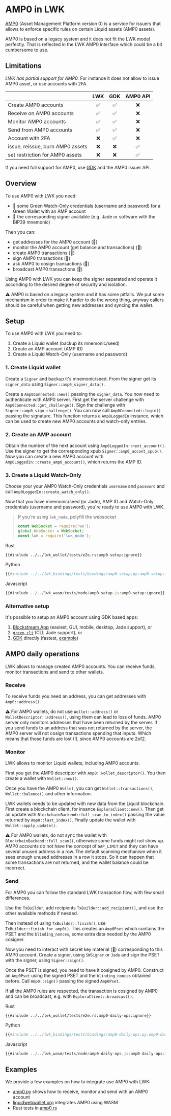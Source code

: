 # AMP0 in LWK

[AMP0](https://blockstream.com/amp/) (Asset Management Platform version 0) is a service for issuers that allows to enforce specific rules on certain Liquid assets (AMP0 assets).

AMP0 is based on a legacy system and it does not fit the LWK model perfectly.
That is reflected in the LWK AMP0 interface which could be a bit cumbersome to use.

## Limitations
_LWK has partial support for AMP0._
For instance it does not allow to issue AMP0 asset, or use accounts with 2FA.

|                                 | LWK | GDK | AMP0 API |
|---------------------------------| :-: | :-: | :------: |
|Create AMP0 accounts             | ✅ | ✅ | ❌ |
|Receive on AMP0 accounts         | ✅ | ✅ | ❌ |
|Monitor AMP0 accounts            | ✅ | ✅ | ❌ |
|Send from AMP0 accounts          | ✅ | ✅ | ❌ |
|Account with 2FA                 | ❌ | ✅ | ❌ |
|issue, reissue, burn AMP0 assets | ❌ | ❌ | ✅ |
|set restriction for AMP0 assets  | ❌ | ❌ | ✅ |

If you need full support for AMP0, use [GDK](https://github.com/blockstream/gdk) and the AMP0 issuer API.

## Overview

To use AMP0 with LWK you need:
* 👀 some Green Watch-Only credentials (username and password) for a Green Wallet with an AMP account
* 🔑 the corresponding signer available (e.g. Jade or software with the BIP39 mnemonic)

Then you can:
* get addresses for the AMP0 account (👀)
* monitor the AMP0 account (get balance and transactions) (👀)
* create AMP0 transactions (👀)
* sign AMP0 transactions (🔑)
* ask AMP0 to cosign transactions (👀)
* broadcast AMP0 transactions (👀)

Using AMP0 with LWK you can keep the signer separated and operate it accoriding to the desired degree of security and isolation.

<div class="warning">
⚠️ AMP0 is based on a legacy system and it has some pitfalls.
We put some mechanism in order to make it harder to do the wrong thing, anyway callers should be careful when getting new addresses and syncing the wallet.
</div>

## Setup
To use AMP0 with LWK you need to:
1. Create a Liquid wallet (backup its mnemonic/seed)
2. Create an AMP account (AMP ID)
3. Create a Liquid Watch-Only (username and password)

### 1. Create Liquid wallet
Create a `Signer` and backup it's mnemonic/seed.
From the signer get its `signer_data` using `Signer::amp0_signer_data()`.

Create a `Amp0Connected::new()` passing the `signer_data`.
You now need to authenticate with AMP0 server.
First get the server challenge with `Amp0Connected::get_challenge()`.
Sign the challenge with `Signer::amp0_sign_challenge()`.
You can now call `Amp0Connected::login()` passing the signature.
This function returns a `Amp0LoggedIn` instance, which can be used to create new AMP0 accounts and watch-only entries.

### 2. Create an AMP account
Obtain the number of the next account using `Amp0LoggedIn::next_account()`.
Use the signer to get the corresponding xpub `Signer::amp0_accont_xpub()`.
Now you can create a new AMP0 account with `Amp0LoggedIn::create_amp0_account()`, which returns the AMP ID.

### 3. Create a Liquid Watch-Only
Choose your your AMP0 Watch-Only credentials `username` and `password` and call `Amp0LoggedIn::create_watch_only()`.


Now that you have mnemonic/seed (or Jade), AMP ID and Watch-Only credentials (username and password), you're ready to use AMP0 with LWK.

> If you're using `lwk_node`, polyfill the websocket
> ```typescript
> const WebSocket = require('ws');
> global.WebSocket = WebSocket;
> const lwk = require('lwk_node');
> ```

<custom-tabs category="lang">
<div slot="title">Rust</div>
<section>

```rust,ignore
{{#include ../../lwk_wollet/tests/e2e.rs:amp0-setup:ignore}}
```
</section>

<div slot="title">Python</div>
<section>

```python
{{#include ../../lwk_bindings/tests/bindings/amp0-setup.py:amp0-setup:ignore}}
```
</section>

<div slot="title">Javascript</div>
<section>

```typescript
{{#include ../../lwk_wasm/tests/node/amp0-setup.js:amp0-setup:ignore}}
```
</section>
</custom-tabs>

### Alternative setup
It's possible to setup an AMP0 account using GDK based apps:
1. [Blockstream App](https://blockstream.com/app/) (easiest, GUI, mobile, desktop, Jade support), or
2. [`green_cli`](https://github.com/Blockstream/green_cli/) (CLI, Jade support), or
3. [GDK](https://github.com/blockstream/gdk) directly (fastest, [example](gdk-amp0.py))

## AMP0 daily operations

LWK allows to manage created AMP0 accounts.
You can receive funds, monitor transactions and send to other wallets.

### Receive
To receive funds you need an address, you can get addresses with `Amp0::address()`.

<div class="warning">
⚠️ For AMP0 wallets, do not use <code>Wollet::address()</code> or <code>WolletDescriptor::address()</code>, using them can lead to loss of funds.
AMP0 server only monitors addresses that have been returned by the server.
If you send funds to an address that was not returned by the server, the AMP0 server will not cosign transactions spending that inputs.
Which means that those funds are lost (!), since AMP0 accounts are 2of2.
</div>

### Monitor
LWK allows to monitor Liquid wallets, including AMP0 accounts.

First you get the AMP0 descriptor with `Amp0::wollet_descriptor()`.
You then create a wallet with `Wollet::new()`.

Once you have the AMP0 `Wollet`, you can get `Wollet::transactions()`, `Wollet::balance()` and other information.

LWK wallets needs to be updated with new data from the Liquid blockchain.
First create a blockchain client, for insance `EsploraClient::new()`.
Then get an update with `BlockchainBackend::full_scan_to_index()` passing the value returned by `Amp0::last_index()`.
Finally update the wallet with `Wollet::apply_update()`.

<div class="warning">
⚠️ For AMP0 wallets, do not sync the wallet with <code>BlockchainBackend::full_scan()</code>, otherwise some funds might not show up.
AMP0 accounts do not have the concept of <code>GAP_LIMIT</code> and they can have several unused address in a row.
The default scanning mechanism when it sees enough unused addresses in a row it stops.
So it can happen that some transactions are not returned, and the wallet balance could be incorrect.
</div>

### Send
For AMP0 you can follow the standard LWK transaction flow, with few small differences.

Use the `TxBuilder`, add recipients `TxBuilder::add_recipient()`, and use the other available methods if needed.

Then instead of using `TxBuilder::finish()`, use `TxBuilder::finish_for_amp0()`.
This creates an `Amp0Pset` which contains the PSET and the `blinding_nonces`, some extra data needed by the AMP0 cosigner.

Now you need to interact with secret key material (🔑) corresponding to this AMP0 account.
Create a signer, using `SWSigner` or `Jade` and sign the PSET with the signer, using `Signer::sign()`.

Once the PSET is signed, you need to have it cosigned by AMP0.
Construct an `Amp0Pset` using the signed PSET and the `blinding_nonces` obtained before.
Call `Amp0::sign()` passing the signed `Amp0Pset`.

If all the AMP0 rules are respected, the transaction is cosigned by AMP0 and can be broadcast, e.g. with `EsploraClient::broadcast()`.

<custom-tabs category="lang">
<div slot="title">Rust</div>
<section>

```rust,ignore
{{#include ../../lwk_wollet/tests/e2e.rs:amp0-daily-ops:ignore}}
```
</section>

<div slot="title">Python</div>
<section>

```python
{{#include ../../lwk_bindings/tests/bindings/amp0-daily-ops.py:amp0-daily-ops:ignore}}
```
</section>

<div slot="title">Javascript</div>
<section>

```typescript
{{#include ../../lwk_wasm/tests/node/amp0-daily-ops.js:amp0-daily-ops:ignore}}
```
</section>
</custom-tabs>

## Examples
We provide a few examples on how to integrate use AMP0 with LWK:
* [amp0.py](../lwk_bindings/tests/bindings/amp0.py) shows how to receive, monitor and send with an AMP0 account
* [liquidwebwallet.org](https://liquidwebwallet.org) integrates AMP0 using WASM
* Rust tests in [amp0.rs](../lwk_wollet/src/amp0.rs)
